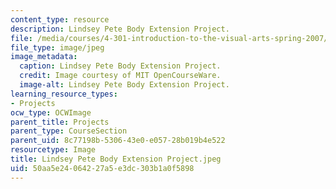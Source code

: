 ```yaml
---
content_type: resource
description: Lindsey Pete Body Extension Project.
file: /media/courses/4-301-introduction-to-the-visual-arts-spring-2007/50aa5e24064227a5e3dc303b1a0f5898_LindseyPeteBodyExtensionProject.jpeg
file_type: image/jpeg
image_metadata:
  caption: Lindsey Pete Body Extension Project.
  credit: Image courtesy of MIT OpenCourseWare.
  image-alt: Lindsey Pete Body Extension Project.
learning_resource_types:
- Projects
ocw_type: OCWImage
parent_title: Projects
parent_type: CourseSection
parent_uid: 8c77198b-5306-43e0-e057-28b019b4e522
resourcetype: Image
title: Lindsey Pete Body Extension Project.jpeg
uid: 50aa5e24-0642-27a5-e3dc-303b1a0f5898
---
```

